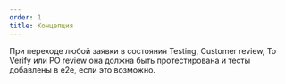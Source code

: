 ```yaml
---
order: 1
title: Концепция
---
```


При переходе любой заявки в состояния Testing, Customer review, To Verify или PO review она должна быть протестирована и тесты добавлены в e2e, если это возможно.